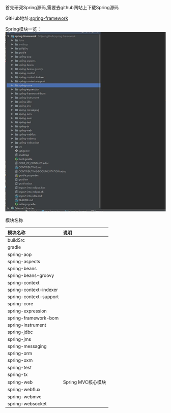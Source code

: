 首先研究Spring源码,需要去github网站上下载Spring源码

GitHub地址:[spring-framework](https://github.com/spring-projects/spring-framework)

Spring模块一览：
![](/assets/20170413103519.jpg)


模块名称

| 模块名称 | 说明 |
| :--- | :--- |
| buildSrc |  |
| gradle |  |
| spring-aop |  |
| spring-aspects |  |
| spring-beans |  |
| spring-beans-groovy |  |
| spring-context |  |
| spring-context-indexer |  |
| spring-context-support |  |
| spring-core |  |
| spring-expression |  |
| spring-framework-bom |  |
| spring-instrument |  |
| spring-jdbc |  |
| spring-jms |  |
| spring-messaging |  |
| spring-orm |  |
| spring-oxm |  |
| spring-test |  |
| spring-tx |  |
| spring-web | Spring MVC核心模块  |
| spring-webflux |  |
| spring-webmvc |  |
| spring-websocket |  |

